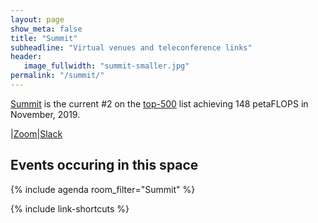 ```yaml
---
layout: page
show_meta: false
title: "Summit"
subheadline: "Virtual venues and teleconference links"
header:
   image_fullwidth: "summit-smaller.jpg"
permalink: "/summit/"
---
```


[Summit](https://www.top500.org/system/179397/) is the current #2 on the
[top-500](https://www.top500.org) list achieving 148 petaFLOPS in November, 2019.


|[Zoom](https://exascaleproject.zoomgov.com/j/1614676269?pwd=bnBnSjRsM2NmdnBQVVpVK0FHSXRXZz09)|[Slack](https://app.slack.com/client/TBYBKDF9B/C016RH29VQA)

## Events occuring in this space

{% include agenda room_filter="Summit" %}

{% include link-shortcuts %}
